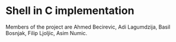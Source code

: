 # Shell in C implementation <br />
Members of the project are Ahmed Becirevic, Adi Lagumdzija, Basil Bosnjak, Filip Ljoljic, Asim Numic.
